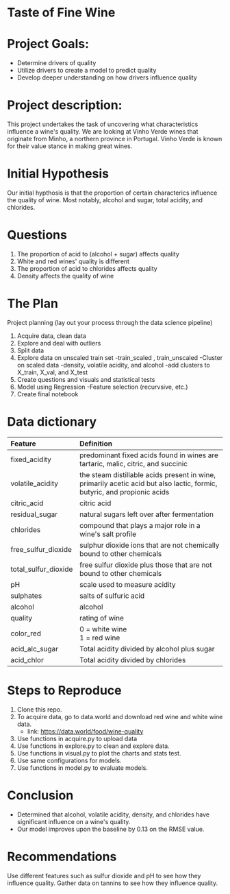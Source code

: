# Taste of Fine Wine


# Project Goals:
- Determine drivers of quality
- Utilize drivers to create a model to predict quality
- Develop deeper understanding on how drivers influence quality


# Project description:
This project undertakes the task of uncovering what characteristics influence a wine's quality. We are looking at Vinho Verde wines that originate from Minho, a northern province in Portugal. Vinho Verde is known for their value stance in making great wines.


# Initial Hypothesis
Our initial hypthosis is that the proportion of certain characterics influence the quality of wine. Most notably, alcohol and sugar, total acidity, and chlorides. 


# Questions
1. The proportion of acid to (alcohol + sugar) affects quality
2. White and red wines' quality is different
3. The proportion of acid to chlorides affects quality
4. Density affects the quality of wine 

# The Plan

Project planning (lay out your process through the data science pipeline)
1. Acquire data, clean data
2. Explore and deal with outliers
3. Split data
4. Explore data on unscaled train set 
    -train_scaled , train_unscaled
    -Cluster on scaled data
        -density, volatile acidity, and alcohol
        -add clusters to X_train, X_val, and X_test
5. Create questions and visuals and statistical tests
6. Model using Regression
    -Feature selection (recurvsive, etc.)
7. Create final notebook



# Data dictionary

| Feature | Definition |
| :-- | :-- |
| fixed_acidity | predominant fixed acids found in wines are tartaric, malic, citric, and succinic |
| volatile_acidity | the steam distillable acids present in wine, primarily acetic acid but also lactic, formic, butyric, and propionic acids |
| citric_acid | citric acid |
| residual_sugar | natural sugars left over after fermentation | 
| chlorides | compound that plays a major role in a wine's salt profile |
| free_sulfur_dioxide | sulphur dioxide ions that are not chemically bound to other chemicals |
| total_sulfur_dioxide | free sulfur dioxide plus those that are not bound to other chemicals |
| pH | scale used to measure acidity |
| sulphates | salts of sulfuric acid |
| alcohol | alcohol |
| quality | rating of wine |
| color_red | 0 = white wine<br>1 = red wine<br>|
| acid_alc_sugar | Total acidity divided by alcohol plus sugar |
| acid_chlor |Total acidity divided by chlorides |


# Steps to Reproduce
1. Clone this repo.
2. To acquire data, go to data.world and download red wine and white wine data.
    - link: https://data.world/food/wine-quality
3. Use functions in acquire.py to upload data
5. Use functions in explore.py to clean and explore data.
5. Use functions in visual.py to plot the charts and stats test.
5. Use same configurations for models.
6. Use functions in model.py to evaluate models.


# Conclusion

- Determined that alcohol, volatile acidity, density, and chlorides have significant influence on a wine's quality.
- Our model improves upon the baseline by 0.13 on the RMSE value.

# Recommendations

Use different features such as sulfur dioxide and pH to see how they influence quality.
Gather data on tannins to see how they influence quality.


